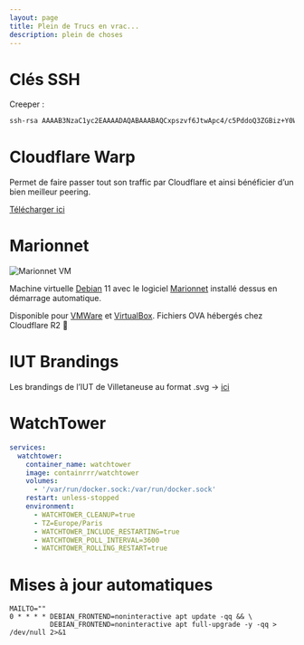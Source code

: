 ```yaml
---
layout: page
title: Plein de Trucs en vrac...
description: plein de choses
---
```


# Clés SSH

Creeper :

```bash
ssh-rsa AAAAB3NzaC1yc2EAAAADAQABAAABAQCxpszvf6JtwApc4/c5PddoQ3ZGBiz+Y0WT6a0FPnb1xYpEBjo3p6Pl/DHFtzAzdEp+IymRzRGXA3tiCJf3KoThMyvqT1v0rNMAhRZKRnHPK4tBhaF3Yas9aCLwsiH767d5WVZNUlivq/IZkeSfEk7R3ybH/ZtQj9HCBzzfrXrlXKpKmayL9X8mw8n0lIDs12QbZBGbTEw7/E7Rz6+4ElIdJqVAvLsT0IC+2TRWaDxzDlbrV7ulEhZGKhdLR2jL5sSymgrqIxyE9RWv/Gin5gNF5h9OpY1rronWZHhTk/CMjBv4eIKKunGK1+5bmf2x+BhGtPF1srEQP+twTrgcvw3D
```

# Cloudflare Warp

Permet de faire passer tout son traffic par Cloudflare et ainsi bénéficier d’un bien meilleur peering.

[Télécharger ici](https://one.one.one.one/)

# Marionnet

![Marionnet VM](https://forevercdn.creeper.fr/img/marionnet.avif)

Machine virtuelle [Debian](https://www.debian.org/) 11 avec le logiciel [Marionnet](https://marionnet.org/site/index.php/fr/) installé dessus en démarrage automatique.

Disponible pour [VMWare](https://r2cdn.creeper.fr/Marionnet-VMWARE.ova) et [VirtualBox](https://r2cdn.creeper.fr/Marionnet-VBOX.ova). Fichiers OVA hébergés chez Cloudflare R2 🚀

# IUT Brandings

Les brandings de l’IUT de Villetaneuse au format .svg -> [ici](https://forevercdn.creeper.fr/zip/IUT-Brandings.zip)

# WatchTower

```yml
services:
  watchtower:
    container_name: watchtower
    image: containrrr/watchtower
    volumes:
      - '/var/run/docker.sock:/var/run/docker.sock'
    restart: unless-stopped
    environment:
      - WATCHTOWER_CLEANUP=true
      - TZ=Europe/Paris
      - WATCHTOWER_INCLUDE_RESTARTING=true
      - WATCHTOWER_POLL_INTERVAL=3600
      - WATCHTOWER_ROLLING_RESTART=true
```

# Mises à jour automatiques

```
MAILTO=""
0 * * * * DEBIAN_FRONTEND=noninteractive apt update -qq && \
          DEBIAN_FRONTEND=noninteractive apt full-upgrade -y -qq > /dev/null 2>&1
```

